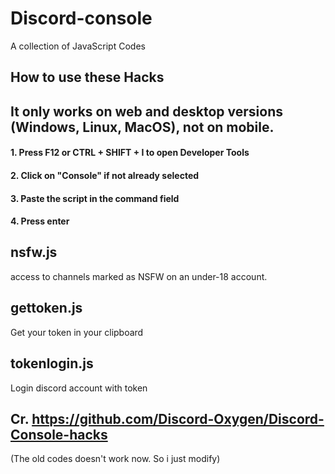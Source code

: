 # Discord-console
A collection of JavaScript Codes

## **How to use these Hacks**
## **It only works on web and desktop versions (Windows, Linux, MacOS), not on mobile.**

#### 1. Press F12 or CTRL + SHIFT + I to open Developer Tools
#### 2. Click on "Console" if not already selected
#### 3. Paste the script in the command field
#### 4. Press enter

## nsfw.js
access to channels marked as NSFW on an under-18 account.

## gettoken.js
Get your token in your clipboard

## tokenlogin.js
Login discord account with token

## Cr. https://github.com/Discord-Oxygen/Discord-Console-hacks
(The old codes doesn't work now. So i just modify)
